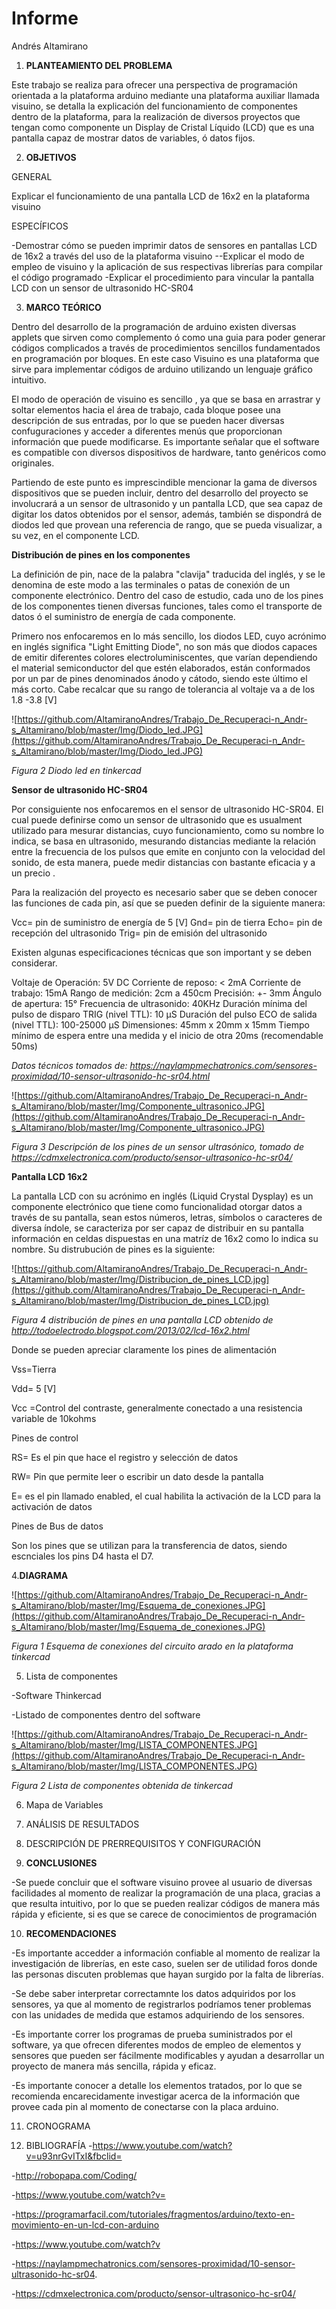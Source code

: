 # Informe
Andrés Altamirano

1. **PLANTEAMIENTO DEL PROBLEMA**

Este trabajo se realiza para ofrecer una perspectiva de programación orientada a  la plataforma arduino mediante una plataforma auxiliar llamada visuino, se detalla la explicación del funcionamiento de componentes dentro de la plataforma, para  la realización de diversos proyectos que tengan como componente un  Display de Cristal Líquido (LCD) que es una pantalla  capaz de mostrar datos de variables, ó datos fijos.


2. **OBJETIVOS**

  GENERAL
  
  Explicar el funcionamiento de una pantalla  LCD de 16x2 en la plataforma visuino


  
  
  ESPECÍFICOS
  
-Demostrar cómo se pueden imprimir datos de sensores en pantallas LCD de 16x2 a través del uso de la plataforma visuino
--Explicar el modo de empleo de visuino y la aplicación de sus respectivas librerías para compilar el código programado
-Explicar el procedimiento para vincular la pantalla LCD con un sensor de ultrasonido  HC-SR04    
     
3. **MARCO TEÓRICO**

Dentro del desarrollo de la programación de arduino existen diversas applets que sirven como complemento ó como una guia para poder generar códigos complicados a través de procedimientos sencillos fundamentados en programación por bloques. En este caso Visuino es una plataforma que sirve para implementar códigos de arduino  utilizando un lenguaje gráfico intuitivo.

El modo de operación de visuino es sencillo , ya que se basa en arrastrar y soltar elementos hacia el área de trabajo, cada bloque posee una descripción de sus entradas, por lo que se pueden hacer diversas confuguraciones y acceder a diferentes menús que proporcionan información que puede modificarse. Es importante señalar que el software es compatible con diversos dispositivos de hardware, tanto genéricos como originales.

Partiendo de este punto es imprescindible mencionar la gama de diversos dispositivos que se pueden incluir, dentro del desarrollo del proyecto se involucrará  a un sensor de  ultrasonido y un pantalla LCD, que sea capaz de digitar los datos obtenidos por el sensor, además, también se dispondrá de diodos led que provean una referencia de rango, que se pueda visualizar, a su vez, en el componente LCD.

**Distribución de pines en los componentes**

La definición de pin, nace de la palabra "clavija" traducida del inglés, y se le denomina de este modo a las terminales o patas de conexión de un componente electrónico. Dentro del caso de estudio, cada uno de los pines de los componentes tienen diversas funciones, tales como el transporte de datos ó el suministro de energía de cada componente.

Primero nos enfocaremos en lo más sencillo, los diodos LED, cuyo acrónimo en inglés significa "Light Emitting Diode", no son más que diodos capaces de emitir diferentes  colores electroluminiscentes, que varían dependiendo el material semiconductor del que estén elaborados, están conformados por un par de pines denominados ánodo y cátodo, siendo este último el más corto. Cabe recalcar que su rango de tolerancia al voltaje va a de los 1.8 -3.8 [V]

![https://github.com/AltamiranoAndres/Trabajo_De_Recuperaci-n_Andr-s_Altamirano/blob/master/Img/Diodo_led.JPG](https://github.com/AltamiranoAndres/Trabajo_De_Recuperaci-n_Andr-s_Altamirano/blob/master/Img/Diodo_led.JPG)


*Figura 2 Diodo led en tinkercad*

**Sensor de ultrasonido HC-SR04**

Por consiguiente nos enfocaremos en el sensor de ultrasonido HC-SR04. El cual puede definirse como un sensor de ultrasonido  que es usualment utilizado para mesurar distancias, cuyo funcionamiento, como su nombre lo indica, se basa en ultrasonido, mesurando distancias mediante la relación entre la frecuencia de los pulsos que emite en conjunto con la velocidad del sonido, de esta manera, puede medir distancias con bastante eficacia y a un precio .

Para la realización del proyecto es necesario saber que se deben conocer las funciones de cada pin, así que se pueden definir de la siguiente manera:

Vcc= pin de suministro de energía de 5 [V]
Gnd= pin de tierra
Echo= pin de recepción del ultrasonido
Trig= pin de emisión del ultrasonido

Existen algunas especificaciones técnicas que son important y se deben considerar.

Voltaje de Operación: 5V DC
Corriente de reposo: < 2mA
Corriente de trabajo: 15mA
Rango de medición: 2cm a 450cm
Precisión: +- 3mm
Ángulo de apertura: 15°
Frecuencia de ultrasonido: 40KHz
Duración mínima del pulso de disparo TRIG (nivel TTL): 10 μS
Duración del pulso ECO de salida (nivel TTL): 100-25000 μS
Dimensiones: 45mm x 20mm x 15mm
Tiempo mínimo de espera entre una medida y el inicio de otra 20ms (recomendable 50ms)

*Datos técnicos tomados de: https://naylampmechatronics.com/sensores-proximidad/10-sensor-ultrasonido-hc-sr04.html*

![https://github.com/AltamiranoAndres/Trabajo_De_Recuperaci-n_Andr-s_Altamirano/blob/master/Img/Componente_ultrasonico.JPG](https://github.com/AltamiranoAndres/Trabajo_De_Recuperaci-n_Andr-s_Altamirano/blob/master/Img/Componente_ultrasonico.JPG)


*Figura 3 Descripción de los pines de un sensor ultrasónico, tomado de https://cdmxelectronica.com/producto/sensor-ultrasonico-hc-sr04/*

**Pantalla LCD 16x2**

La pantalla LCD con su acrónimo en inglés (Liquid Crystal Dysplay) es un componente electrónico que tiene como funcionalidad otorgar datos a través de su pantalla, sean estos números, letras, símbolos o caracteres de diversa índole, se caracteriza por ser capaz de distribuir en su pantalla información en celdas dispuestas en una matríz de 16x2 como lo indica su nombre. Su distrubución de pines es la siguiente:

![https://github.com/AltamiranoAndres/Trabajo_De_Recuperaci-n_Andr-s_Altamirano/blob/master/Img/Distribucion_de_pines_LCD.jpg](https://github.com/AltamiranoAndres/Trabajo_De_Recuperaci-n_Andr-s_Altamirano/blob/master/Img/Distribucion_de_pines_LCD.jpg)

*Figura 4 distribución de pines en una pantalla LCD obtenido de  http://todoelectrodo.blogspot.com/2013/02/lcd-16x2.html*

Donde se pueden apreciar claramente los  pines de alimentación

Vss=Tierra

Vdd= 5 [V]

Vcc =Control del contraste, generalmente conectado a una resistencia variable de 10kohms

Pines de control

RS= Es el pin que hace el registro y selección de datos

RW= Pin que permite leer o escribir un dato desde la pantalla

E= es el pin llamado enabled, el cual habilita la activación de la LCD para la activación de datos

Pines de Bus de datos

Son los pines que se utilizan para la transferencia de datos, siendo escnciales los pins D4 hasta el D7.




4.**DIAGRAMA**

![https://github.com/AltamiranoAndres/Trabajo_De_Recuperaci-n_Andr-s_Altamirano/blob/master/Img/Esquema_de_conexiones.JPG](https://github.com/AltamiranoAndres/Trabajo_De_Recuperaci-n_Andr-s_Altamirano/blob/master/Img/Esquema_de_conexiones.JPG)

*Figura 1 Esquema de conexiones del circuito arado en la plataforma tinkercad*

5. Lista de componentes

-Software Thinkercad

-Listado de componentes dentro del software

![https://github.com/AltamiranoAndres/Trabajo_De_Recuperaci-n_Andr-s_Altamirano/blob/master/Img/LISTA_COMPONENTES.JPG](https://github.com/AltamiranoAndres/Trabajo_De_Recuperaci-n_Andr-s_Altamirano/blob/master/Img/LISTA_COMPONENTES.JPG)

*Figura 2 Lista de componentes obtenida de tinkercad*

6. Mapa de Variables 





7. ANÁLISIS DE RESULTADOS 





8. DESCRIPCIÓN DE PRERREQUISITOS Y CONFIGURACIÓN





9. **CONCLUSIONES**

-Se puede concluir que el software visuino provee al usuario de diversas facilidades al momento de realizar la programación de una placa, gracias a que resulta intuitivo, por lo que se pueden realizar códigos de manera más rápida y eficiente, si es que se carece de conocimientos de programación




10. **RECOMENDACIONES**

-Es importante accedder a información confiable al momento de realizar la investigación de librerías, en este caso, suelen ser de utilidad foros donde las personas discuten problemas que hayan surgido por la falta de librerías.


-Se debe saber interpretar correctamnte los datos adquiridos por los sensores, ya que al momento de registrarlos podríamos tener problemas con las unidades de medida que estamos adquiriendo de los sensores.


-Es importante correr los programas de prueba suministrados por el software, ya que ofrecen diferentes modos de empleo de elementos y sensores que pueden ser fácilmente modificables y ayudan a desarrollar un proyecto de manera más sencilla, rápida y eficaz.


-Es importante conocer a detalle los elementos tratados, por lo que se recomienda encarecidamente investigar acerca de la información que provee cada pin al momento de conectarse con la placa arduino.



11. CRONOGRAMA


12. BIBLIOGRAFÍA
-https://www.youtube.com/watch?v=u93nrGvITxI&fbclid=

-http://robopapa.com/Coding/

-https://www.youtube.com/watch?v=

-https://programarfacil.com/tutoriales/fragmentos/arduino/texto-en-movimiento-en-un-lcd-con-arduino

-https://www.youtube.com/watch?v

-https://naylampmechatronics.com/sensores-proximidad/10-sensor-ultrasonido-hc-sr04.

-https://cdmxelectronica.com/producto/sensor-ultrasonico-hc-sr04/


